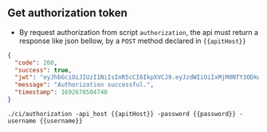 ## Get authorization token

- By request authorization from script `authorization`, the api must return a response like json bellow, by a `POST`
  method declared in `{{apitHost}}`

```json
{
  "code": 200,
  "success": true,
  "jwt": "eyJhbGciOiJIUzI1NiIsInR5cCI6IkpXVCJ9.eyJzdWIiOiIxMjM0NTY3ODkwIiwibmFtZSI6IkpvaG4gRG9lIiwiaWF0IjoxNTE2MjM5MDIyfQ.SflKxwRJSMeKKF2QT4fwpMeJf36POk6yJV_adQssw5c",
  "message": "Authorization successful.",
  "timestamp": 1692678504740
}
```

```shell
./ci/authorization -api_host {{apitHost}} -password {{password}} -username {{username}}
```